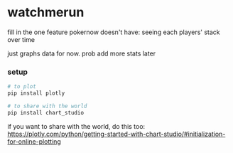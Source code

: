 # watchmerun
fill in the one feature pokernow doesn't have: seeing each players' stack over time

just graphs data for now. prob add more stats later

### setup
```bash
# to plot
pip install plotly

# to share with the world
pip install chart_studio
```
if you want to share with the world, do this too:
https://plotly.com/python/getting-started-with-chart-studio/#initialization-for-online-plotting
